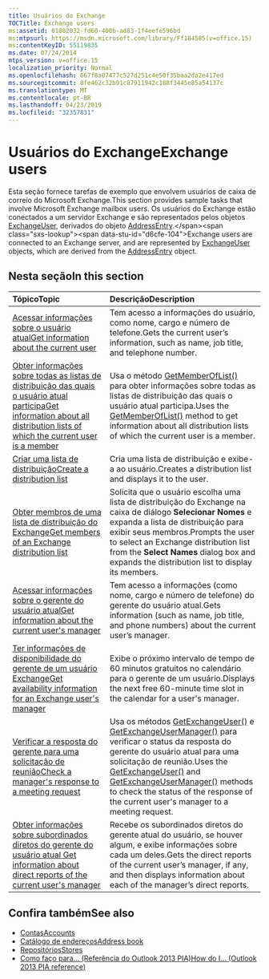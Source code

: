```yaml
---
title: Usuários do Exchange
TOCTitle: Exchange users
ms:assetid: 01802032-fd60-400b-ad83-1f4eefe596bd
ms:mtpsurl: https://msdn.microsoft.com/library/Ff184585(v=office.15)
ms:contentKeyID: 55119835
ms.date: 07/24/2014
mtps_version: v=office.15
localization_priority: Normal
ms.openlocfilehash: 667f8a07477c527d251c4e50f35baa2da2e417ed
ms.sourcegitcommit: 8fe462c32b91c87911942c188f3445e85a54137c
ms.translationtype: MT
ms.contentlocale: pt-BR
ms.lasthandoff: 04/23/2019
ms.locfileid: "32357831"
---
```

# <a name="exchange-users"></a><span data-ttu-id="d6cfe-102">Usuários do Exchange</span><span class="sxs-lookup"><span data-stu-id="d6cfe-102">Exchange users</span></span>

<span data-ttu-id="d6cfe-103">Esta seção fornece tarefas de exemplo que envolvem usuários de caixa de correio do Microsoft Exchange.</span><span class="sxs-lookup"><span data-stu-id="d6cfe-103">This section provides sample tasks that involve Microsoft Exchange mailbox users.</span></span> <span data-ttu-id="d6cfe-104">Os usuários do Exchange estão conectados a um servidor Exchange e são representados pelos objetos [ExchangeUser](https://msdn.microsoft.com/library/bb609574\(v=office.15\)), derivados do objeto [AddressEntry](https://msdn.microsoft.com/library/bb609728\(v=office.15\)).</span><span class="sxs-lookup"><span data-stu-id="d6cfe-104">Exchange users are connected to an Exchange server, and are represented by [ExchangeUser](https://msdn.microsoft.com/library/bb609574\(v=office.15\)) objects, which are derived from the [AddressEntry](https://msdn.microsoft.com/library/bb609728\(v=office.15\)) object.</span></span>

## <a name="in-this-section"></a><span data-ttu-id="d6cfe-105">Nesta seção</span><span class="sxs-lookup"><span data-stu-id="d6cfe-105">In this section</span></span>

|<span data-ttu-id="d6cfe-106">Tópico</span><span class="sxs-lookup"><span data-stu-id="d6cfe-106">Topic</span></span>|<span data-ttu-id="d6cfe-107">Descrição</span><span class="sxs-lookup"><span data-stu-id="d6cfe-107">Description</span></span>|
|:----|:----------|
|[<span data-ttu-id="d6cfe-108">Acessar informações sobre o usuário atual</span><span class="sxs-lookup"><span data-stu-id="d6cfe-108">Get information about the current user</span></span>](how-to-get-information-about-the-current-user.md)  |<span data-ttu-id="d6cfe-109">Tem acesso a informações do usuário, como nome, cargo e número de telefone.</span><span class="sxs-lookup"><span data-stu-id="d6cfe-109">Gets the current user’s information, such as name, job title, and telephone number.</span></span>|
|[<span data-ttu-id="d6cfe-110">Obter informações sobre todas as listas de distribuição das quais o usuário atual participa</span><span class="sxs-lookup"><span data-stu-id="d6cfe-110">Get information about all distribution lists of which the current user is a member</span></span>](how-to-get-information-about-all-distribution-lists-of-which-the-current-user-is-a-member.md)  |<span data-ttu-id="d6cfe-111">Usa o método [GetMemberOfList()](https://msdn.microsoft.com/library/bb623397\(v=office.15\)) para obter informações sobre todas as listas de distribuição das quais o usuário atual participa.</span><span class="sxs-lookup"><span data-stu-id="d6cfe-111">Uses the [GetMemberOfList()](https://msdn.microsoft.com/library/bb623397\(v=office.15\)) method to get information about all distribution lists of which the current user is a member.</span></span>|
|[<span data-ttu-id="d6cfe-112">Criar uma lista de distribuição</span><span class="sxs-lookup"><span data-stu-id="d6cfe-112">Create a distribution list</span></span>](how-to-create-a-distribution-list.md)  |<span data-ttu-id="d6cfe-113">Cria uma lista de distribuição e exibe-a ao usuário.</span><span class="sxs-lookup"><span data-stu-id="d6cfe-113">Creates a distribution list and displays it to the user.</span></span>|
[<span data-ttu-id="d6cfe-114">Obter membros de uma lista de distribuição do Exchange</span><span class="sxs-lookup"><span data-stu-id="d6cfe-114">Get members of an Exchange distribution list</span></span>](how-to-get-members-of-an-exchange-distribution-list.md)  |<span data-ttu-id="d6cfe-115">Solicita que o usuário escolha uma lista de distribuição do Exchange na caixa de diálogo **Selecionar Nomes** e expanda a lista de distribuição para exibir seus membros.</span><span class="sxs-lookup"><span data-stu-id="d6cfe-115">Prompts the user to select an Exchange distribution list from the **Select Names** dialog box and expands the distribution list to display its members.</span></span>|
[<span data-ttu-id="d6cfe-116">Acessar informações sobre o gerente do usuário atual</span><span class="sxs-lookup"><span data-stu-id="d6cfe-116">Get information about the current user's manager</span></span>](how-to-get-information-about-the-current-user-s-manager.md)  |<span data-ttu-id="d6cfe-117">Tem acesso a informações (como nome, cargo e número de telefone) do gerente do usuário atual.</span><span class="sxs-lookup"><span data-stu-id="d6cfe-117">Gets information (such as name, job title, and phone numbers) about the current user’s manager.</span></span>|
[<span data-ttu-id="d6cfe-118">Ter informações de disponibilidade do gerente de um usuário Exchange</span><span class="sxs-lookup"><span data-stu-id="d6cfe-118">Get availability information for an Exchange user's manager</span></span>](how-to-get-availability-information-for-an-exchange-user-s-manager.md) |  <span data-ttu-id="d6cfe-119">Exibe o próximo intervalo de tempo de 60 minutos gratuitos no calendário para o gerente de um usuário.</span><span class="sxs-lookup"><span data-stu-id="d6cfe-119">Displays the next free 60-minute time slot in the calendar for a user's manager.</span></span>|
|[<span data-ttu-id="d6cfe-120">Verificar a resposta do gerente para uma solicitação de reunião</span><span class="sxs-lookup"><span data-stu-id="d6cfe-120">Check a manager's response to a meeting request</span></span>](how-to-check-a-manager-s-response-to-a-meeting-request.md) | <span data-ttu-id="d6cfe-121">Usa os métodos [GetExchangeUser()](https://msdn.microsoft.com/library/bb611808\(v=office.15\)) e [GetExchangeUserManager()](https://msdn.microsoft.com/library/bb646656\(v=office.15\)) para verificar o status da resposta do gerente do usuário atual para uma solicitação de reunião.</span><span class="sxs-lookup"><span data-stu-id="d6cfe-121">Uses the [GetExchangeUser()](https://msdn.microsoft.com/library/bb611808\(v=office.15\)) and [GetExchangeUserManager()](https://msdn.microsoft.com/library/bb646656\(v=office.15\)) methods to check the status of the response of the current user's manager to a meeting request.</span></span>|
|[<span data-ttu-id="d6cfe-122">Obter informações sobre subordinados diretos do gerente do usuário atual </span><span class="sxs-lookup"><span data-stu-id="d6cfe-122">Get information about direct reports of the current user's manager</span></span>](how-to-get-information-about-direct-reports-of-the-current-user-s-manager.md) | <span data-ttu-id="d6cfe-123">Recebe os subordinados diretos do gerente atual do usuário, se houver algum, e exibe informações sobre cada um deles.</span><span class="sxs-lookup"><span data-stu-id="d6cfe-123">Gets the direct reports of the current user’s manager, if any, and then displays information about each of the manager’s direct reports.</span></span>|

## <a name="see-also"></a><span data-ttu-id="d6cfe-124">Confira também</span><span class="sxs-lookup"><span data-stu-id="d6cfe-124">See also</span></span>

- [<span data-ttu-id="d6cfe-125">Contas</span><span class="sxs-lookup"><span data-stu-id="d6cfe-125">Accounts</span></span>](accounts.md)
- [<span data-ttu-id="d6cfe-126">Catálogo de endereços</span><span class="sxs-lookup"><span data-stu-id="d6cfe-126">Address book</span></span>](address-book.md)
- [<span data-ttu-id="d6cfe-127">Repositórios</span><span class="sxs-lookup"><span data-stu-id="d6cfe-127">Stores</span></span>](stores.md)
- [<span data-ttu-id="d6cfe-128">Como faço para... (Referência do Outlook 2013 PIA)</span><span class="sxs-lookup"><span data-stu-id="d6cfe-128">How do I... (Outlook 2013 PIA reference)</span></span>](how-do-i-outlook-2013-pia-reference.md)

